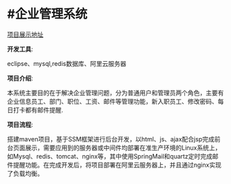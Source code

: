# #企业管理系统

[项目展示地址](https://ems.iliutao.com)

**开发工具**:

eclipse、mysql,redis数据库、阿里云服务器

**项目介绍**: 

本系统主要目的在于解决企业管理问题，分为普通用户和管理员两个角色，主要有企业信息员工、部门、职位、工资、邮件等管理功能，新入职员工、修改密码、每日打卡都有邮件提醒.

**项目流程**: 

搭建maven项目，基于SSM框架进行后台开发，以html、js、ajax配合jsp完成前台页面展示，需要应用到的服务器或中间件均部署在准生产环境的Linux系统上，如Mysql、redis、tomcat、nginx等，其中使用SpringMail和quartz定时完成邮件提醒功能。在完成开发后，将项目部署在阿里云服务器上，并且通过nginx实现了负载均衡。